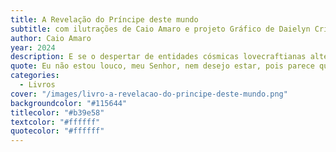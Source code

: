 ```yaml
---
title: A Revelação do Príncipe deste mundo
subtitle: com ilutrações de Caio Amaro e projeto Gráfico de Daielyn Cris Bertelli.
author: Caio Amaro
year: 2024
description: E se o despertar de entidades cósmicas lovecraftianas alterasse o que está escrito no livro do apocalipse? E se o primeiro a descobrir isso fosse o próprio Diabo, que espera ansioso pelo dia do Juízo Final previsto nas escrituras?”
quote: Eu não estou louco, meu Senhor, nem desejo estar, pois parece que a loucura é o que aflige aqueles que têm contato com esses seres provindos do abismo espacial. Todos os espíritos que vieram daquela estranha expedição na Antártida do século passado estiveram não só em contato com esses seres, mas com uma civilização inteira escondida no nosso planeta;
categories:
  - Livros
cover: "/images/livro-a-revelacao-do-principe-deste-mundo.png"
backgroundcolor: "#115644"
titlecolor: "#b39e58"
textcolor: "#ffffff"
quotecolor: "#ffffff"
---
```




